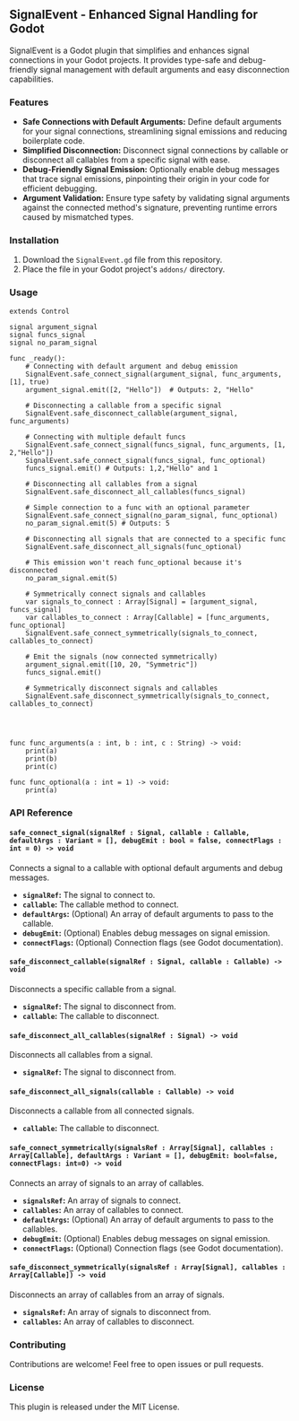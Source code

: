 ## SignalEvent - Enhanced Signal Handling for Godot

SignalEvent is a Godot plugin that simplifies and enhances signal connections in your Godot projects. It provides type-safe and debug-friendly signal management with default arguments and easy disconnection capabilities.

### Features

- **Safe Connections with Default Arguments:** Define default arguments for your signal connections, streamlining signal emissions and reducing boilerplate code.
- **Simplified Disconnection:** Disconnect signal connections by callable or disconnect all callables from a specific signal with ease.
- **Debug-Friendly Signal Emission:** Optionally enable debug messages that trace signal emissions, pinpointing their origin in your code for efficient debugging.
- **Argument Validation:** Ensure type safety by validating signal arguments against the connected method's signature, preventing runtime errors caused by mismatched types.

### Installation

1. Download the `SignalEvent.gd` file from this repository.
2. Place the file in your Godot project's `addons/` directory.

### Usage

```gdscript
extends Control

signal argument_signal
signal funcs_signal
signal no_param_signal

func _ready():
	# Connecting with default argument and debug emission
	SignalEvent.safe_connect_signal(argument_signal, func_arguments, [1], true) 
	argument_signal.emit([2, "Hello"])  # Outputs: 2, "Hello"

	# Disconnecting a callable from a specific signal
	SignalEvent.safe_disconnect_callable(argument_signal, func_arguments)

	# Connecting with multiple default funcs
	SignalEvent.safe_connect_signal(funcs_signal, func_arguments, [1, 2,"Hello"])
	SignalEvent.safe_connect_signal(funcs_signal, func_optional)
	funcs_signal.emit() # Outputs: 1,2,"Hello" and 1 

	# Disconnecting all callables from a signal
	SignalEvent.safe_disconnect_all_callables(funcs_signal)
	
	# Simple connection to a func with an optional parameter
	SignalEvent.safe_connect_signal(no_param_signal, func_optional)
	no_param_signal.emit(5) # Outputs: 5

	# Disconnecting all signals that are connected to a specific func
	SignalEvent.safe_disconnect_all_signals(func_optional)
	
	# This emission won't reach func_optional because it's disconnected
	no_param_signal.emit(5) 
	
	# Symmetrically connect signals and callables 
	var signals_to_connect : Array[Signal] = [argument_signal, funcs_signal]
	var callables_to_connect : Array[Callable] = [func_arguments, func_optional]
	SignalEvent.safe_connect_symmetrically(signals_to_connect, callables_to_connect)

	# Emit the signals (now connected symmetrically)
	argument_signal.emit([10, 20, "Symmetric"]) 
	funcs_signal.emit()

	# Symmetrically disconnect signals and callables
	SignalEvent.safe_disconnect_symmetrically(signals_to_connect, callables_to_connect)
	



func func_arguments(a : int, b : int, c : String) -> void:
	print(a)
	print(b)
	print(c)

func func_optional(a : int = 1) -> void:
	print(a)
```

### API Reference

#### `safe_connect_signal(signalRef : Signal, callable : Callable, defaultArgs : Variant = [], debugEmit : bool = false, connectFlags : int = 0) -> void`

Connects a signal to a callable with optional default arguments and debug messages.

- **`signalRef`:** The signal to connect to.
- **`callable`:** The callable method to connect.
- **`defaultArgs`:** (Optional) An array of default arguments to pass to the callable.
- **`debugEmit`:** (Optional) Enables debug messages on signal emission.
- **`connectFlags`:** (Optional) Connection flags (see Godot documentation).

#### `safe_disconnect_callable(signalRef : Signal, callable : Callable) -> void`

Disconnects a specific callable from a signal.

- **`signalRef`:** The signal to disconnect from.
- **`callable`:** The callable to disconnect.

#### `safe_disconnect_all_callables(signalRef : Signal) -> void`

Disconnects all callables from a signal.

- **`signalRef`:** The signal to disconnect from.

#### `safe_disconnect_all_signals(callable : Callable) -> void`

Disconnects a callable from all connected signals.

- **`callable`:** The callable to disconnect.

#### `safe_connect_symmetrically(signalsRef : Array[Signal], callables : Array[Callable], defaultArgs : Variant = [], debugEmit: bool=false, connectFlags: int=0) -> void`

Connects an array of signals to an array of callables.

- **`signalsRef`:** An array of signals to connect.
- **`callables`:** An array of callables to connect.
- **`defaultArgs`:** (Optional) An array of default arguments to pass to the callables.
- **`debugEmit`:** (Optional) Enables debug messages on signal emission.
- **`connectFlags`:** (Optional) Connection flags (see Godot documentation).


#### `safe_disconnect_symmetrically(signalsRef : Array[Signal], callables : Array[Callable]) -> void`

Disconnects an array of callables from an array of signals.

- **`signalsRef`:** An array of signals to disconnect from.
- **`callables`:** An array of callables to disconnect.


### Contributing

Contributions are welcome! Feel free to open issues or pull requests.

### License

This plugin is released under the MIT License. 
